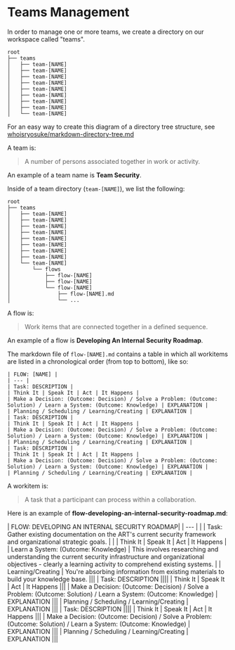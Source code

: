 # Teams Management

In order to manage one or more teams, we create a directory on our workspace called "teams".

```
root
├── teams
│   ├── team-[NAME]
│   ├── team-[NAME]
│   ├── team-[NAME]
│   ├── team-[NAME]
│   ├── team-[NAME]
│   ├── team-[NAME]
│   ├── team-[NAME]
│   ├── team-[NAME]
│   └── team-[NAME]
```

For an easy way to create this diagram of a directory tree structure, see [whoisryosuke/markdown-directory-tree.md](https://gist.github.com/whoisryosuke/813186b07e6c9e4d23593041827a6530)

A team is:

> A number of persons associated together in work or activity.

An example of a team name is **Team Security**.

Inside of a team directory (```team-[NAME]```), we list the following:

```
root
├── teams
│   ├── team-[NAME]
│   ├── team-[NAME]
│   ├── team-[NAME]
│   ├── team-[NAME]
│   ├── team-[NAME]
│   ├── team-[NAME]
│   ├── team-[NAME]
│   ├── team-[NAME]
│   └── team-[NAME]
│       └── flows
│           ├── flow-[NAME]
│           ├── flow-[NAME]
│           └── flow-[NAME]
│               ├── flow-[NAME].md
│               └── ...
```

A flow is: 

> Work items that are connected together in a defined sequence. 

An example of a flow is **Developing An Internal Security Roadmap**.

The markdown file of ```flow-[NAME].md``` contains a table in which all workitems are listed in a chronological order (from top to bottom), like so:

```
| FLOW: [NAME] |
| --- |
| Task: DESCRIPTION |
| Think It | Speak It | Act | It Happens |
| Make a Decision: (Outcome: Decision) / Solve a Problem: (Outcome: Solution) / Learn a System: (Outcome: Knowledge) | EXPLANATION |
| Planning / Scheduling / Learning/Creating | EXPLANATION |
| Task: DESCRIPTION |
| Think It | Speak It | Act | It Happens |
| Make a Decision: (Outcome: Decision) / Solve a Problem: (Outcome: Solution) / Learn a System: (Outcome: Knowledge) | EXPLANATION |
| Planning / Scheduling / Learning/Creating | EXPLANATION |
| Task: DESCRIPTION |
| Think It | Speak It | Act | It Happens |
| Make a Decision: (Outcome: Decision) / Solve a Problem: (Outcome: Solution) / Learn a System: (Outcome: Knowledge) | EXPLANATION |
| Planning / Scheduling / Learning/Creating | EXPLANATION |
```

A workitem is:

> A task that a participant can process within a collaboration.

Here is an example of **flow-developing-an-internal-security-roadmap.md**:

| <td colspan=5>FLOW: DEVELOPING AN INTERNAL SECURITY ROADMAP</td>|
| <td colspan=5>---</td> |
| | <td colspan=4>Task: Gather existing documentation on the ART's current security framework and organizational strategic goals.</td> |
| | Think It | Speak It | Act | It Happens |
| Learn a System: (Outcome: Knowledge) | <td colspan=3>This involves researching and understanding the current security infrastructure and organizational objectives - clearly a learning activity to comprehend existing systems.</td> |
| Learning/Creating | You're absorbing information from existing materials to build your knowledge base. |||
| Task: DESCRIPTION ||||
| Think It | Speak It | Act | It Happens |||
| Make a Decision: (Outcome: Decision) / Solve a Problem: (Outcome: Solution) / Learn a System: (Outcome: Knowledge) | EXPLANATION |||
| Planning / Scheduling / Learning/Creating | EXPLANATION |||
| Task: DESCRIPTION ||||
| Think It | Speak It | Act | It Happens |||
| Make a Decision: (Outcome: Decision) / Solve a Problem: (Outcome: Solution) / Learn a System: (Outcome: Knowledge) | EXPLANATION |||
| Planning / Scheduling / Learning/Creating | EXPLANATION |||

